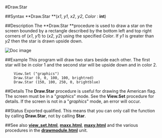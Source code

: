 
#Draw.Star

##Syntax
**Draw.Star **(*x1*, *y1*, *x2*, *y2*, *Color* : **int**)



##Description
The **Draw.Star **procedure is used to draw a star on the screen bounded by a rectangle described by the bottom left and top right corners of (*x1*, *y1*) to (*x2*, *y2*) using the specified *Color*. If *y1* is greater than *y2* then the star is drawn upside down.

![Doc image](draw_star01.gif)


##Example
This program will draw two stars beside each other. The first star will be in color 1 and the second star will be upside down and in color 2.


        View.Set ("graphics")
        Draw.Star (0, 0, 100, 100, brightred)
        Draw.Star (150, 100, 250, 0, brightblue)
##Details
The **Draw.Star** procedure is useful for drawing the American flag.
The screen must be in a "*graphics*" mode. See the **View.Set** procedure for details. If the screen is not in a "*graphics*" mode, an error will occur.



##Status
Exported qualified.
This means that you can only call the function by calling **Draw.Star**, not by calling **Star**.



##See also
**[view_set.html](View.Set)**, **[maxx.html](maxx)**, **[maxy.html](maxy)** and the various procedures in the **[drawmodule.html](Draw)** unit.


